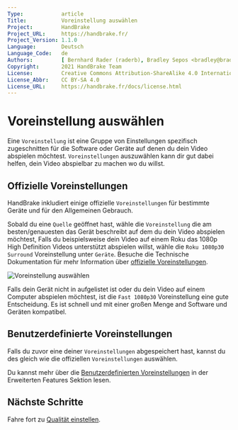 ```yaml
---
Type:            article
Title:           Voreinstellung auswählen
Project:         HandBrake
Project_URL:     https://handbrake.fr/
Project_Version: 1.1.0
Language:        Deutsch
Language_Code:   de
Authors:         [ Bernhard Rader (raderb), Bradley Sepos <bradley@bradleysepos.com> (BradleyS) ]
Copyright:       2021 HandBrake Team
License:         Creative Commons Attribution-ShareAlike 4.0 International
License_Abbr:    CC BY-SA 4.0
License_URL:     https://handbrake.fr/docs/license.html
---
```


Voreinstellung auswählen
==================

Eine `Voreinstellung` ist eine Gruppe von Einstellungen spezifisch zugeschnitten für die Software oder Geräte auf denen du dein Video abspielen möchtest. `Voreinstellungen` auszuwählen kann dir gut dabei helfen, dein Video abspielbar zu machen wo du willst.

## Offizielle Voreinstellungen

HandBrake inkludiert einige offizielle `Voreinstellungen` für bestimmte Geräte und für den Allgemeinen Gebrauch.

Sobald du eine `Quelle` geöffnet hast, wähle die `Voreinstellung` die am besten/genauesten das Gerät beschreibt auf dem du dein Video abspielen möchtest, Falls du beispielsweise dein Video auf einem Roku das 1080p High Definition Videos unterstützt abspielen willst, wähle die `Roku 1080p30 Surround` Voreinstellung unter `Geräte`. Besuche die Technische Dokumentation für mehr Information über [offizielle Voreinstellungen](../technical/official-presets.html).

<!-- .system-linux -->

<!-- TODO: Linux figures. -->

<!-- /.system-linux -->
<!-- .system-macos -->

![Voreinstellung auswählen](../../../en/images/mac/preset-selection-1.1.0.png "Voreinstellungen sind Ein-Klick Einstellungen die dir dabei helfen, die Kompatibilität mit deinen Geräten sicherzustellen.")

<!-- /.system-macos -->
<!-- .system-windows -->

<!-- TODO: Windows figures. -->

<!-- /.system-windows -->

Falls dein Gerät nicht in aufgelistet ist oder du dein Video auf einem Computer abspielen möchtest, ist die `Fast 1080p30` Voreinstellung eine gute Entscheidung. Es ist schnell und mit einer großen Menge and Software und Geräten kompatibel.

## Benutzerdefinierte Voreinstellungen

Falls du zuvor eine deiner `Voreinstellungen` abgespeichert hast, kannst du des gleich wie die offiziellen `Voreinstellungen` auswählen.

Du kannst mehr über die [Benutzerdefinierten Voreinstellungen](../advanced/custom-presets.html) in der Erweiterten Features Sektion lesen.

<!-- .continue -->

## Nächste Schritte

<!-- .success -->

Fahre fort zu [Qualität einstellen](adjust-quality.html).

<!-- /.success -->

<!-- /.continue -->

